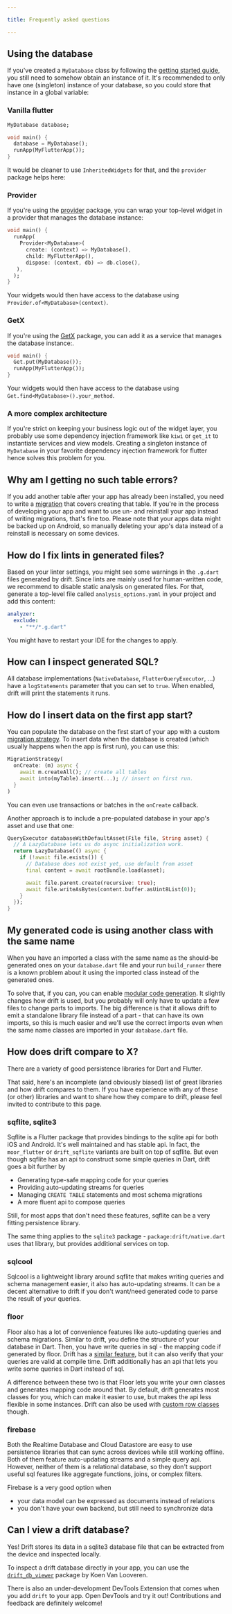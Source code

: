```yaml
---

title: Frequently asked questions

---
```


## Using the database
If you've created a `MyDatabase` class by following the [getting started guide](setup.md), you
still need to somehow obtain an instance of it. It's recommended to only have one (singleton) instance of your database,
so you could store that instance in a global variable:

### Vanilla flutter
```dart
MyDatabase database;

void main() {
  database = MyDatabase();
  runApp(MyFlutterApp());
}
```
It would be cleaner to use `InheritedWidgets` for that, and the `provider` package helps here:

### Provider
If you're using the [provider](https://pub.dev/packages/provider) package, you can wrap your top-level widget in a
provider that manages the database instance:
```dart
void main() {
  runApp(
    Provider<MyDatabase>(
      create: (context) => MyDatabase(),
      child: MyFlutterApp(),
      dispose: (context, db) => db.close(),
   ),
  );
}
```
Your widgets would then have access to the database using `Provider.of<MyDatabase>(context)`.
### GetX
If you're using the [GetX](https://pub.dev/packages/get) package, you can add it as a service that manages the database instance:.

```dart
void main() {
  Get.put(MyDatabase());
  runApp(MyFlutterApp());
}
```
Your widgets would then have access to the database using `Get.find<MyDatabase>().your_method`.

### A more complex architecture
If you're strict on keeping your business logic out of the widget layer, you probably use some dependency injection 
framework like `kiwi` or `get_it` to instantiate services and view models. Creating a singleton instance of `MyDatabase`
in your favorite dependency injection framework for flutter hence solves this problem for you.

## Why am I getting no such table errors?

If you add another table after your app has already been installed, you need to write a [migration](Migrations/index.md)
that covers creating that table. If you're in the process of developing your app and want to use un- and reinstall your app
instead of writing migrations, that's fine too. Please note that your apps data might be backed up on Android, so
manually deleting your app's data instead of a reinstall is necessary on some devices.

## How do I fix lints in generated files?

Based on your linter settings, you might see some warnings in the `.g.dart` files generated by drift. Since lints are mainly used for
human-written code, we recommend to disable static analysis on generated files. For that, generate a top-level file called 
`analysis_options.yaml` in your project and add this content:
```yaml
analyzer:
  exclude:
    - "**/*.g.dart"
```

You might have to restart your IDE for the changes to apply.

## How can I inspect generated SQL?

All database implementations (`NativeDatabase`, `FlutterQueryExecutor`, ...) have a `logStatements` parameter that 
you can set to `true`. When enabled, drift will print the statements it runs.

## How do I insert data on the first app start?

You can populate the database on the first start of your app with a custom [migration strategy](Migrations/index.md).
To insert data when the database is created (which usually happens when the app is first run), you can use this:

```dart
MigrationStrategy(
  onCreate: (m) async {
    await m.createAll(); // create all tables
    await into(myTable).insert(...); // insert on first run.
  }
)
```

You can even use transactions or batches in the `onCreate` callback.

Another approach is to include a pre-populated database in your app's asset and use that one:

```dart
QueryExecutor databaseWithDefaultAsset(File file, String asset) {
  // A LazyDatabase lets us do async initialization work.
  return LazyDatabase(() async {
    if (!await file.exists()) {
      // Database does not exist yet, use default from asset
      final content = await rootBundle.load(asset);

      await file.parent.create(recursive: true);
      await file.writeAsBytes(content.buffer.asUint8List(0));
    }
  });
}
```


## My generated code is using another class with the same name

When you have an imported a class with the same name as the should-be generated
ones on your `database.dart` file and your run `build_runner` there is a known
problem about it using the imported class instead of the generated ones.

To solve that, if you can, you can enable
[modular code generation](./generation_options/modular.md).
It slightly changes how drift is used, but you probably will only have to update
a few files to change parts to imports. The big difference is that it allows drift
to emit a standalone library file instead of a part - that can have its own imports,
so this is much easier and we'll use the correct imports even when the same name
classes are imported in your `database.dart` file.


## How does drift compare to X?
There are a variety of good persistence libraries for Dart and Flutter.

That said, here's an incomplete (and obviously biased) list of great libraries and how drift compares to them.
If you have experience with any of these (or other) libraries and want to share how they compare to drift, please
feel invited to contribute to this page.

### sqflite, sqlite3

Sqflite is a Flutter package that provides bindings to the sqlite api for both iOS and Android. It's well maintained
and has stable api. In fact, the `moor_flutter` or `drift_sqflite` variants are built on top of sqflite. But even though sqflite
has an api to construct some simple queries in Dart, drift goes a bit further by

* Generating type-safe mapping code for your queries
* Providing auto-updating streams for queries
* Managing `CREATE TABLE` statements and most schema migrations
* A more fluent api to compose queries

Still, for most apps that don't need these features, sqflite can be a very fitting persistence library.

The same thing applies to the `sqlite3` package - `package:drift/native.dart` uses that library, but provides
additional services on top.

### sqlcool
Sqlcool is a lightweight library around sqflite that makes writing queries and schema management easier, it also has
auto-updating streams. It can be a decent alternative to drift if you don't want/need generated code to parse the
result of your queries.

### floor
Floor also has a lot of convenience features like auto-updating queries and schema migrations. Similar to drift, you
define the structure of your database in Dart. Then, you have write queries in sql - the mapping code if generated
by floor. Drift has a [similar feature](sql_api/custom_queries.md), but it can also verify that your queries are valid at compile time. Drift
additionally has an api that lets you write some queries in Dart instead of sql.

A difference between these two is that Floor lets you write your own classes and generates mapping code around that.
By default, drift generates most classes for you, which can make it easier to use, but makes the api less flexible in some
instances.
Drift can also be used with [custom row classes](custom_row_classes.md) though.

### firebase
Both the Realtime Database and Cloud Datastore are easy to use persistence libraries that can sync across devices while
still working offline. Both of them feature auto-updating streams and a simple query api. However, neither of them is
a relational database, so they don't support useful sql features like aggregate functions, joins, or complex filters.

Firebase is a very good option when

- your data model can be expressed as documents instead of relations
- you don't have your own backend, but still need to synchronize data

## Can I view a drift database?

Yes! Drift stores its data in a sqlite3 database file that can be extracted from the device and inspected locally.

To inspect a drift database directly in your app, you can use the [`drift_db_viewer`](https://pub.dev/packages/drift_db_viewer)
package by Koen Van Looveren.

There is also an under-development DevTools Extension that comes when you add `drift` to your app. Open DevTools and try it out! Contributions and feedback are definitely welcome!
